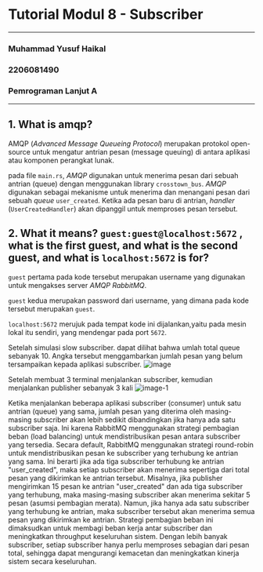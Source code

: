 # Tutorial Modul 8 - Subscriber
---
### Muhammad Yusuf Haikal
### 2206081490
### Pemrograman Lanjut A
---

## 1. What is **amqp**?
AMQP (_Advanced Message Queueing Protocol_) merupakan protokol open-source untuk mengatur antrian pesan (message queuing) di antara aplikasi atau komponen perangkat lunak.

pada file `main.rs`, _AMQP_ digunakan untuk menerima pesan dari sebuah antrian (queue) dengan menggunakan library `crosstown_bus`. _AMQP_ digunakan sebagai mekanisme untuk menerima dan menangani pesan dari sebuah _queue_ `user_created`. Ketika ada pesan baru di antrian, _handler_ (`UserCreatedHandler`) akan dipanggil untuk memproses pesan tersebut.

## 2. What it means? `guest:guest@localhost:5672` , what is the first **guest**, and what is the second **guest**, and what is `localhost:5672` is for?
`guest` pertama pada kode tersebut merupakan username yang digunakan untuk mengakses server _AMQP_ _RabbitMQ_. 

`guest` kedua merupakan password dari username, yang dimana pada kode tersebut merupakan `guest`. 

`localhost:5672` merujuk pada tempat kode ini dijalankan,yaitu pada mesin lokal itu sendiri, yang mendengar pada port `5672`. 


Setelah simulasi slow subscriber. dapat dilihat bahwa umlah total queue sebanyak 10. Angka tersebut menggambarkan jumlah pesan yang belum tersampaikan kepada aplikasi subscriber.
![image](https://github.com/ternaksapi/tutorial8-subscriber/assets/116947973/7867652a-c5e1-410d-9517-571c2f06874d)


Setelah membuat 3 terminal menjalankan subscriber, kemudian menjalankan publisher sebanyak 3 kali
![image-1](https://github.com/ternaksapi/tutorial8-subscriber/assets/116947973/53746c14-cc1e-4a16-9110-95e2d670d93b)


Ketika menjalankan beberapa aplikasi subscriber (consumer) untuk satu antrian (queue) yang sama, jumlah pesan yang diterima oleh masing-masing subscriber akan lebih sedikit dibandingkan jika hanya ada satu subscriber saja. Ini karena RabbitMQ menggunakan strategi pembagian beban (load balancing) untuk mendistribusikan pesan antara subscriber yang tersedia.
Secara default, RabbitMQ menggunakan strategi round-robin untuk mendistribusikan pesan ke subscriber yang terhubung ke antrian yang sama. Ini berarti jika ada tiga subscriber terhubung ke antrian "user_created", maka setiap subscriber akan menerima sepertiga dari total pesan yang dikirimkan ke antrian tersebut.
Misalnya, jika publisher mengirimkan 15 pesan ke antrian "user_created" dan ada tiga subscriber yang terhubung, maka masing-masing subscriber akan menerima sekitar 5 pesan (asumsi pembagian merata).
Namun, jika hanya ada satu subscriber yang terhubung ke antrian, maka subscriber tersebut akan menerima semua pesan yang dikirimkan ke antrian.
Strategi pembagian beban ini dimaksudkan untuk membagi beban kerja antar subscriber dan meningkatkan throughput keseluruhan sistem. Dengan lebih banyak subscriber, setiap subscriber hanya perlu memproses sebagian dari pesan total, sehingga dapat mengurangi kemacetan dan meningkatkan kinerja sistem secara keseluruhan.
